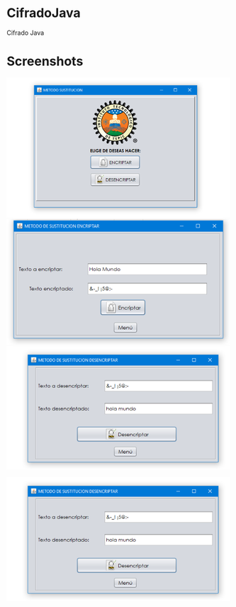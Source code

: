 # CifradoJava
Cifrado Java

# Screenshots
 ![Captura de pantalla1](https://raw.githubusercontent.com/FerAnimaciones/CifradoJava/master/capturas/caps%20(1).png)
![Captura de pantalla2](https://raw.githubusercontent.com/FerAnimaciones/CifradoJava/master/capturas/caps%20(2).png)
![Captura de pantalla2](https://raw.githubusercontent.com/FerAnimaciones/CifradoJava/master/capturas/caps%20(3).png)

<p align="center">
  <img src="https://raw.githubusercontent.com/FerAnimaciones/CifradoJava/master/capturas/caps%20(3).png" alt="Captura1"/>
</p>